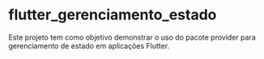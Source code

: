 # flutter_gerenciamento_estado
Este projeto tem como objetivo demonstrar o uso do pacote provider para gerenciamento de estado em aplicações Flutter.
